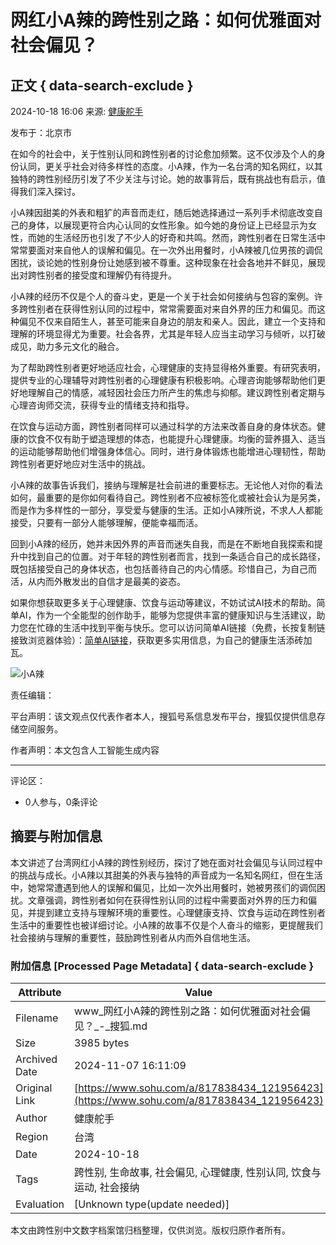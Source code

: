# 网红小A辣的跨性别之路：如何优雅面对社会偏见？

## 正文 { data-search-exclude }


2024-10-18 16:06 来源: [健康舵手](https://www.sohu.com/a/m.sohu.com?spm=smpc.content-abroad.content.1.1730995791977wgn8aVI)

发布于：北京市

在如今的社会中，关于性别认同和跨性别者的讨论愈加频繁。这不仅涉及个人的身份认同，更关乎社会对待多样性的态度。小A辣，作为一名台湾的知名网红，以其独特的跨性别经历引发了不少关注与讨论。她的故事背后，既有挑战也有启示，值得我们深入探讨。

小A辣因甜美的外表和粗犷的声音而走红，随后她选择通过一系列手术彻底改变自己的身体，以展现更符合内心认同的女性形象。如今她的身份证上已经显示为女性，而她的生活经历也引发了不少人的好奇和共鸣。然而，跨性别者在日常生活中常常要面对来自他人的误解和偏见。在一次外出用餐时，小A辣被几位男孩的调侃困扰，谈论她的性别身份让她感到被不尊重。这种现象在社会各地并不鲜见，展现出对跨性别者的接受度和理解仍有待提升。

小A辣的经历不仅是个人的奋斗史，更是一个关于社会如何接纳与包容的案例。许多跨性别者在获得性别认同的过程中，常常需要面对来自外界的压力和偏见。而这种偏见不仅来自陌生人，甚至可能来自身边的朋友和亲人。因此，建立一个支持和理解的环境显得尤为重要。社会各界，尤其是年轻人应当主动学习与倾听，以打破成见，助力多元文化的融合。

为了帮助跨性别者更好地适应社会，心理健康的支持显得格外重要。有研究表明，提供专业的心理辅导对跨性别者的心理健康有积极影响。心理咨询能够帮助他们更好地理解自己的情感，减轻因社会压力所产生的焦虑与抑郁。建议跨性别者定期与心理咨询师交流，获得专业的情绪支持和指导。

在饮食与运动方面，跨性别者同样可以通过科学的方法来改善自身的身体状态。健康的饮食不仅有助于塑造理想的体态，也能提升心理健康。均衡的营养摄入、适当的运动能够帮助他们增强身体信心。同时，进行身体锻炼也能增进心理韧性，帮助跨性别者更好地应对生活中的挑战。

小A辣的故事告诉我们，接纳与理解是社会前进的重要标志。无论他人对你的看法如何，最重要的是你如何看待自己。跨性别者不应被标签化或被社会认为是另类，而是作为多样性的一部分，享受爱与健康的生活。正如小A辣所说，不求人人都能接受，只要有一部分人能够理解，便能幸福而活。

回到小A辣的经历，她并未因外界的声音而迷失自我，而是在不断地自我探索和提升中找到自己的位置。对于年轻的跨性别者而言，找到一条适合自己的成长路径，既包括接受自己的身体状态，也包括善待自己的内心情感。珍惜自己，为自己而活，从内而外散发出的自信才是最美的姿态。

如果你想获取更多关于心理健康、饮食与运动等建议，不妨试试AI技术的帮助。简单AI，作为一个全能型的创作助手，能够为您提供丰富的健康知识与生活建议，助力您在忙碌的生活中找到平衡与快乐。您可以访问简单AI链接（免费，长按复制链接致浏览器体验）：[简单AI链接](https://ai.sohu.com/pc/generate?trans=030001_jdaiylmn2)，获取更多实用信息，为自己的健康生活添砖加瓦。

![小A辣](https://q3.itc.cn/q_70/images03/20241018/df7bef92a2e143649fd5a4903406869c.gif)

责任编辑：

平台声明：该文观点仅代表作者本人，搜狐号系信息发布平台，搜狐仅提供信息存储空间服务。

作者声明：本文包含人工智能生成内容

---

评论区：
- 0人参与，0条评论

## 摘要与附加信息

<!-- tcd_abstract -->
本文讲述了台湾网红小A辣的跨性别经历，探讨了她在面对社会偏见与认同过程中的挑战与成长。小A辣以其甜美的外表与独特的声音成为一名知名网红，但在生活中，她常常遭遇到他人的误解和偏见，比如一次外出用餐时，她被男孩们的调侃困扰。文章强调，跨性别者如何在获得性别认同的过程中需要面对外界的压力和偏见，并提到建立支持与理解环境的重要性。心理健康支持、饮食与运动在跨性别者生活中的重要性也被详细讨论。小A辣的故事不仅是个人奋斗的缩影，更提醒我们社会接纳与理解的重要性，鼓励跨性别者从内而外自信地生活。
<!-- tcd_abstract_end -->

### 附加信息 [Processed Page Metadata] { data-search-exclude }

| Attribute       | Value                                  |
|-----------------|----------------------------------------|
| Filename        | www_网红小A辣的跨性别之路：如何优雅面对社会偏见？_-_搜狐.md                             |
| Size            | 3985 bytes                           |
| Archived Date   | 2024-11-07 16:11:09                             |
| Original Link   | [https://www.sohu.com/a/817838434_121956423](https://www.sohu.com/a/817838434_121956423)                       |
| Author          | 健康舵手                               |
| Region          | 台湾                               |
| Date            | 2024-10-18                                 |
| Tags            | 跨性别, 生命故事, 社会偏见, 心理健康, 性别认同, 饮食与运动, 社会接纳                                 |
| Evaluation            | [Unknown type(update needed)]                                 |
<!-- tcd_table_end -->

本文由跨性别中文数字档案馆归档整理，仅供浏览。版权归原作者所有。
